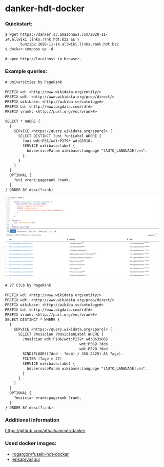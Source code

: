 # danker-hdt-docker

### Quickstart:
```
$ wget https://danker.s3.amazonaws.com/2020-11-14.allwiki.links.rank.hdt.bz2 && \
       bunzip2 2020-11-14.allwiki.links.rank.hdt.bz2
$ docker-compose up -d

# open http://localhost in browser.
```

### Example queries:
```
# Universities by PageRank

PREFIX wd: <http://www.wikidata.org/entity/>
PREFIX wdt: <http://www.wikidata.org/prop/direct/>
PREFIX wikibase: <http://wikiba.se/ontology#>
PREFIX bd: <http://www.bigdata.com/rdf#>
PREFIX vrank: <http://purl.org/voc/vrank#>

SELECT * WHERE {
  {
    SERVICE <https://query.wikidata.org/sparql> {
      SELECT DISTINCT ?uni ?uniLabel WHERE {
        ?uni wdt:P31/wdt:P279* wd:Q3918.
        SERVICE wikibase:label {
          bd:serviceParam wikibase:language "[AUTO_LANGUAGE],en".
        }
      }
    }
  }
  OPTIONAL {
    ?uni vrank:pagerank ?rank.
  }
} ORDER BY desc(?rank)
```
![alt text](./example.png "Example query and output")

```
# 27 Club by PageRank

PREFIX wd: <http://www.wikidata.org/entity/>
PREFIX wdt: <http://www.wikidata.org/prop/direct/>
PREFIX wikibase: <http://wikiba.se/ontology#>
PREFIX bd: <http://www.bigdata.com/rdf#>
PREFIX vrank: <http://purl.org/voc/vrank#>
SELECT DISTINCT * WHERE {
  {
    SERVICE <https://query.wikidata.org/sparql> {
      SELECT ?musician ?musicianLabel WHERE {
        ?musician wdt:P106/wdt:P279* wd:Q639669 ;
                                  wdt:P569 ?dob ;
                                  wdt:P570 ?dod .
        BIND(FLOOR((?dod - ?dob) / 365.2425) AS ?age).
        FILTER (?age = 27)
        SERVICE wikibase:label {
          bd:serviceParam wikibase:language "[AUTO_LANGUAGE],en".
        }
      }
    }
  }
  OPTIONAL {
    ?musician vrank:pagerank ?rank.
  }
} ORDER BY desc(?rank)
```

### Additional information
https://github.com/athalhammer/danker

### Used docker images:

* [rogargon/fuseki-hdt-docker](https://github.com/rogargon/fuseki-hdt-docker)
* [erikap/yasgui](https://github.com/erikap/docker-yasgui)
